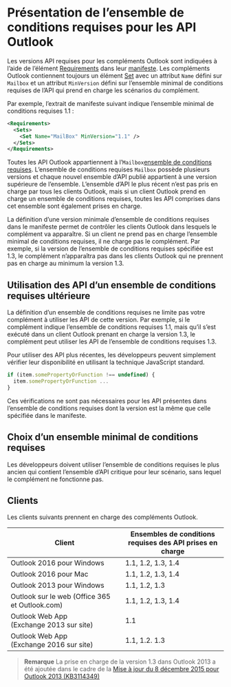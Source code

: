  

# <a name="understanding-outlook-api-requirement-sets"></a>Présentation de l’ensemble de conditions requises pour les API Outlook

Les versions API requises pour les compléments Outlook sont indiquées à l’aide de l’élément [Requirements](https://msdn.microsoft.com/EN-US/library/office/dn592036.aspx) dans leur [manifeste](https://msdn.microsoft.com/en-us/library/office/fp123693.aspx). Les compléments Outlook contiennent toujours un élément [Set](https://msdn.microsoft.com/EN-US/library/office/dn592049.aspx) avec un attribut `Name` défini sur `Mailbox` et un attribut `MinVersion` défini sur l’ensemble minimal de conditions requises de l’API qui prend en charge les scénarios du complément.

Par exemple, l’extrait de manifeste suivant indique l’ensemble minimal de conditions requises 1.1 :

```xml
<Requirements>
  <Sets>
    <Set Name="MailBox" MinVersion="1.1" />
  </Sets>
</Requirements>
```

Toutes les API Outlook appartiennent à l’`Mailbox`[ensemble de conditions requises](https://msdn.microsoft.com/EN-US/library/office/dn535871.aspx#SpecifyRequirementSets_intro). L’ensemble de conditions requises `Mailbox` possède plusieurs versions et chaque nouvel ensemble d’API publié appartient à une version supérieure de l’ensemble. L’ensemble d’API le plus récent n’est pas pris en charge par tous les clients Outlook, mais si un client Outlook prend en charge un ensemble de conditions requises, toutes les API comprises dans cet ensemble sont également prises en charge.

La définition d’une version minimale d’ensemble de conditions requises dans le manifeste permet de contrôler les clients Outlook dans lesquels le complément va apparaître. Si un client ne prend pas en charge l’ensemble minimal de conditions requises, il ne charge pas le complément. Par exemple, si la version de l’ensemble de conditions requises spécifiée est 1.3, le complément n’apparaîtra pas dans les clients Outlook qui ne prennent pas en charge au minimum la version 1.3.

## <a name="using-apis-from-later-requirement-sets"></a>Utilisation des API d’un ensemble de conditions requises ultérieure

La définition d’un ensemble de conditions requises ne limite pas votre complément à utiliser les API de cette version. Par exemple, si le complément indique l’ensemble de conditions requises 1.1, mais qu’il s’est exécuté dans un client Outlook prenant en charge la version 1.3, le complément peut utiliser les API de l’ensemble de conditions requises 1.3\.

Pour utiliser des API plus récentes, les développeurs peuvent simplement vérifier leur disponibilité en utilisant la technique JavaScript standard.

```js
if (item.somePropertyOrFunction !== undefined) {
  item.somePropertyOrFunction ...
}
```

Ces vérifications ne sont pas nécessaires pour les API présentes dans l’ensemble de conditions requises dont la version est la même que celle spécifiée dans le manifeste.

## <a name="choosing-a-minimum-requirement-set"></a>Choix d’un ensemble minimal de conditions requises

Les développeurs doivent utiliser l’ensemble de conditions requises le plus ancien qui contient l’ensemble d’API critique pour leur scénario, sans lequel le complément ne fonctionne pas.

## <a name="clients"></a>Clients

Les clients suivants prennent en charge des compléments Outlook.

| Client | Ensembles de conditions requises des API prises en charge |
| --- | --- |
| Outlook 2016 pour Windows | 1.1, 1.2, 1.3, 1.4 |
| Outlook 2016 pour Mac | 1.1, 1.2, 1.3, 1.4 |
| Outlook 2013 pour Windows | 1.1, 1.2, 1.3 |
| Outlook sur le web (Office 365 et Outlook.com) | 1.1, 1.2, 1.3, 1.4 |
| Outlook Web App (Exchange 2013 sur site) | 1.1 |
| Outlook Web App (Exchange 2016 sur site) | 1.1, 1.2. 1.3 |
>**Remarque** La prise en charge de la version 1.3 dans Outlook 2013 a été ajoutée dans le cadre de la [Mise à jour du 8 décembre 2015 pour Outlook 2013 (KB3114349)](https://support.microsoft.com/en-us/kb/3114349)    
